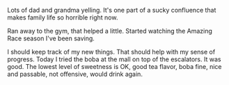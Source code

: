 Lots of dad and grandma yelling. It's one part of a sucky confluence that makes family life so horrible right now.

Ran away to the gym, that helped a little. Started watching the Amazing Race season I've been saving.

I should keep track of my new things. That should help with my sense of progress. Today I tried the boba at the mall on top of the escalators. It was good. The lowest level of sweetness is OK, good tea flavor, boba fine, nice and passable, not offensive, would drink again.
